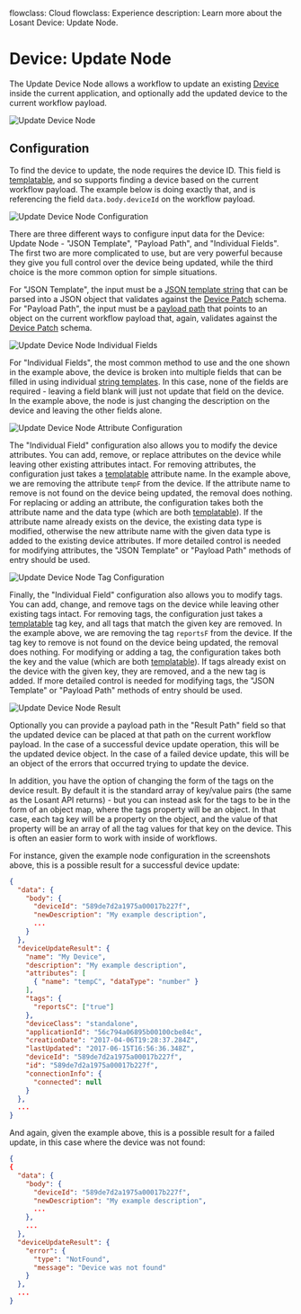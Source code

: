 flowclass: Cloud
flowclass: Experience
description: Learn more about the Losant Device: Update Node.

# Device: Update Node

The Update Device Node allows a workflow to update an existing [Device](/devices/overview/) inside the current application, and optionally add the updated device to the current workflow payload.

![Update Device Node](/images/workflows/data/update-device-node.png "Update Device Node")

## Configuration

To find the device to update, the node requires the device ID. This field is [templatable](/workflows/accessing-payload-data/#string-templates), and so supports finding a device based on the current workflow payload. The example below is doing exactly that, and is referencing the field `data.body.deviceId` on the workflow payload.

![Update Device Node Configuration](/images/workflows/data/update-device-node-config.png "Update Device Node Configuration")

There are three different ways to configure input data for the Device: Update Node - "JSON Template", "Payload Path", and "Individual Fields". The first two are more complicated to use, but are very powerful because they give you full control over the device being updated, while the third choice is the more common option for simple situations.

For "JSON Template", the input must be a [JSON template string](/workflows/accessing-payload-data/#json-templates) that can be parsed into a JSON object that validates against the [Device Patch](/rest-api/schemas/#device-patch) schema. For "Payload Path", the input must be a [payload path](/workflows/accessing-payload-data/#payload-paths) that points to an object on the current workflow payload that, again, validates against the [Device Patch](/rest-api/schemas/#device-patch) schema.

![Update Device Node Individual Fields](/images/workflows/data/update-device-node-individual-fields.png "Update Device Node Individual Fields")

For "Individual Fields", the most common method to use and the one shown in the example above, the device is broken into multiple fields that can be filled in using individual [string templates](/workflows/accessing-payload-data/#string-templates). In this case, none of the fields are required - leaving a field blank will just not update that field on the device. In the example above, the node is just changing the description on the device and leaving the other fields alone.

![Update Device Node Attribute Configuration](/images/workflows/data/update-device-node-attr-config.png "Update Device Node Attribute Configuration")

The "Individual Field" configuration also allows you to modify the device attributes. You can add, remove, or replace attributes on the device while leaving other existing attributes intact. For removing attributes, the configuration just takes a [templatable](/workflows/accessing-payload-data/#string-templates) attribute name. In the example above, we are removing the attribute `tempF` from the device. If the attribute name to remove is not found on the device being updated, the removal does nothing. For replacing or adding an attribute, the configuration takes both the attribute name and the data type (which are both [templatable](/workflows/accessing-payload-data/#string-templates)). If the attribute name already exists on the device, the existing data type is modified, otherwise the new attribute name with the given data type is added to the existing device attributes. If more detailed control is needed for modifying attributes, the "JSON Template" or "Payload Path" methods of entry should be used.

![Update Device Node Tag Configuration](/images/workflows/data/update-device-node-tag-config.png "Update Device Node Tag Configuration")

Finally, the "Individual Field" configuration also allows you to modify tags. You can add, change, and remove tags on the device while leaving other existing tags intact. For removing tags, the configuration just takes a [templatable](/workflows/accessing-payload-data/#string-templates) tag key, and all tags that match the given key are removed. In the example above, we are removing the tag `reportsF` from the device. If the tag key to remove is not found on the device being updated, the removal does nothing. For modifying or adding a tag, the configuration takes both the key and the value (which are both [templatable](/workflows/accessing-payload-data/#string-templates)). If tags already exist on the device with the given key, they are removed, and a the new tag is added. If more detailed control is needed for modifying tags, the "JSON Template" or "Payload Path" methods of entry should be used.

![Update Device Node Result](/images/workflows/data/update-device-node-result.png "Update Device Node Result")

Optionally you can provide a payload path in the "Result Path" field so that the updated device can be placed at that path on the current workflow payload. In the case of a successful device update operation, this will be the updated device object. In the case of a failed device update, this will be an object of the errors that occurred trying to update the device.

In addition, you have the option of changing the form of the tags on the device result. By default it is the standard array of key/value pairs (the same as the Losant API returns) - but you can instead ask for the tags to be in the form of an object map, where the tags property will be an object. In that case, each tag key will be a property on the object, and the value of that property will be an array of all the tag values for that key on the device. This is often an easier form to work with inside of workflows.

For instance, given the example node configuration in the screenshots above, this is a possible result for a successful device update:

```json
{
  "data": {
    "body": {
      "deviceId": "589de7d2a1975a00017b227f",
      "newDescription": "My example description",
      ...
    }
  },
  "deviceUpdateResult": {
    "name": "My Device",
    "description": "My example description",
    "attributes": [
      { "name": "tempC", "dataType": "number" }
    ],
    "tags": {
      "reportsC": ["true"]
    },
    "deviceClass": "standalone",
    "applicationId": "56c794a06895b00100cbe84c",
    "creationDate": "2017-04-06T19:28:37.284Z",
    "lastUpdated": "2017-06-15T16:56:36.348Z",
    "deviceId": "589de7d2a1975a00017b227f",
    "id": "589de7d2a1975a00017b227f",
    "connectionInfo": {
      "connected": null
    }
  },
  ...
}
```

And again, given the example above, this is a possible result for a failed update, in this case where the device was not found:

```json
{
{
  "data": {
    "body": {
      "deviceId": "589de7d2a1975a00017b227f",
      "newDescription": "My example description",
      ...
    },
    ...
  },
  "deviceUpdateResult": {
    "error": {
      "type": "NotFound",
      "message": "Device was not found"
    }
  },
  ...
}
```
